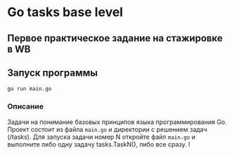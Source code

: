 # Go tasks base level

## Первое практическое задание на стажировке в WB

## Запуск программы
`go run main.go`

### Описание
Задачи на понимание базовых принципов языка программирования Go. 
Проект состоит из файла `main.go` и директории с решением задач (/tasks).
Для запуска задачи номер N откройте файл `main.go` и выполните либо одну задачу tasks.TaskN(), либо все сразу. 
l
